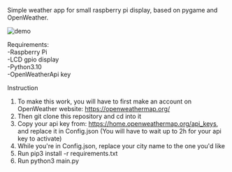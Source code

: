 Simple weather app for small raspberry pi display, based on pygame and OpenWeather.

![demo](https://github.com/user-attachments/assets/0c178bb6-be7c-44bb-bf36-910018cb88d5)

Requirements:<br>
-Raspberry Pi<br>
-LCD gpio display<br>
-Python3.10<br>
-OpenWeatherApi key

Instruction
1. To make this work, you will have to first make an account on OpenWeather website: https://openweathermap.org/ 
2. Then git clone this repository and cd into it
3. Copy your api key from: https://home.openweathermap.org/api_keys, and replace it in Config.json (You will have to wait up to 2h for your api key to activate)
4. While you're in Config.json, replace your city name to the one you'd like
5. Run pip3 install -r requirements.txt
6. Run python3 main.py
